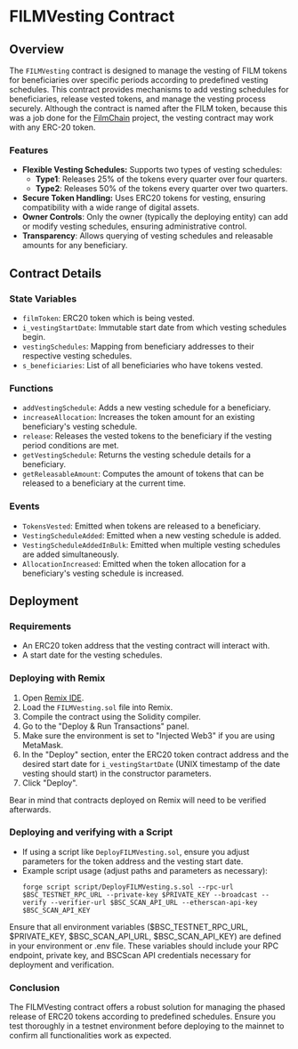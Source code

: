 # FILMVesting Contract

## Overview
The `FILMVesting` contract is designed to manage the vesting of FILM tokens for beneficiaries over specific periods according to predefined vesting schedules. This contract provides mechanisms to add vesting schedules for beneficiaries, release vested tokens, and manage the vesting process securely. Although the contract is named after the FILM token, because this was a job done for the [FilmChain](https://filmchain.xyz/) project, the vesting contract may work with any ERC-20 token.

### Features
- **Flexible Vesting Schedules:** Supports two types of vesting schedules:
  - **Type1**: Releases 25% of the tokens every quarter over four quarters.
  - **Type2**: Releases 50% of the tokens every quarter over two quarters.
- **Secure Token Handling:** Uses ERC20 tokens for vesting, ensuring compatibility with a wide range of digital assets.
- **Owner Controls**: Only the owner (typically the deploying entity) can add or modify vesting schedules, ensuring administrative control.
- **Transparency**: Allows querying of vesting schedules and releasable amounts for any beneficiary.

## Contract Details

### State Variables
- `filmToken`: ERC20 token which is being vested.
- `i_vestingStartDate`: Immutable start date from which vesting schedules begin.
- `vestingSchedules`: Mapping from beneficiary addresses to their respective vesting schedules.
- `s_beneficiaries`: List of all beneficiaries who have tokens vested.

### Functions
- `addVestingSchedule`: Adds a new vesting schedule for a beneficiary.
- `increaseAllocation`: Increases the token amount for an existing beneficiary's vesting schedule.
- `release`: Releases the vested tokens to the beneficiary if the vesting period conditions are met.
- `getVestingSchedule`: Returns the vesting schedule details for a beneficiary.
- `getReleasableAmount`: Computes the amount of tokens that can be released to a beneficiary at the current time.

### Events
- `TokensVested`: Emitted when tokens are released to a beneficiary.
- `VestingScheduleAdded`: Emitted when a new vesting schedule is added.
- `VestingScheduleAddedInBulk`: Emitted when multiple vesting schedules are added simultaneously.
- `AllocationIncreased`: Emitted when the token allocation for a beneficiary's vesting schedule is increased.

## Deployment

### Requirements
- An ERC20 token address that the vesting contract will interact with.
- A start date for the vesting schedules.

### Deploying with Remix
1. Open [Remix IDE](https://remix.ethereum.org).
2. Load the `FILMVesting.sol` file into Remix.
3. Compile the contract using the Solidity compiler.
4. Go to the "Deploy & Run Transactions" panel.
5. Make sure the environment is set to "Injected Web3" if you are using MetaMask.
6. In the "Deploy" section, enter the ERC20 token contract address and the desired start date for `i_vestingStartDate` (UNIX timestamp of the date vesting should start) in the constructor parameters.
7. Click "Deploy".

Bear in mind that contracts deployed on Remix will need to be verified afterwards. 

### Deploying and verifying with a Script
- If using a script like `DeployFILMVesting.sol`, ensure you adjust parameters for the token address and the vesting start date.
- Example script usage (adjust paths and parameters as necessary):
  ```shell
  forge script script/DeployFILMVesting.s.sol --rpc-url $BSC_TESTNET_RPC_URL --private-key $PRIVATE_KEY --broadcast --verify --verifier-url $BSC_SCAN_API_URL --etherscan-api-key $BSC_SCAN_API_KEY
  ```
Ensure that all environment variables ($BSC_TESTNET_RPC_URL, $PRIVATE_KEY, $BSC_SCAN_API_URL, $BSC_SCAN_API_KEY) are defined in your environment or .env file. These variables should include your RPC endpoint, private key, and BSCScan API credentials necessary for deployment and verification.

### Conclusion
The FILMVesting contract offers a robust solution for managing the phased release of ERC20 tokens according to predefined schedules. Ensure you test thoroughly in a testnet environment before deploying to the mainnet to confirm all functionalities work as expected.
